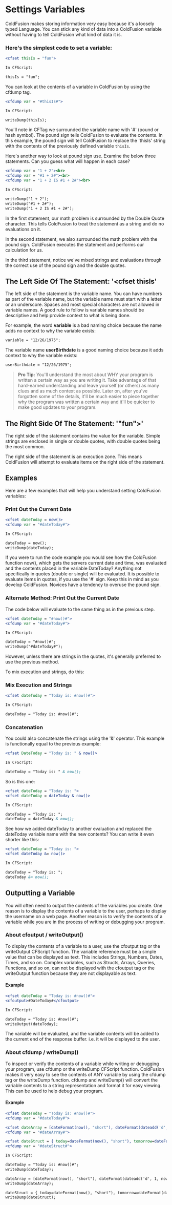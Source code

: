 # Settings Variables

ColdFusion makes storing information very easy because it's a loosely typed
Language. You can stick any kind of data into a ColdFusion variable without
having to tell ColdFusion what kind of data it is.

### Here's the simplest code to set a variable:

```cfml
<cfset thisIs = "fun">

In CFScript:

thisIs = "fun";
```

You can look at the contents of a variable in ColdFusion by using the cfdump tag.

```cfml
<cfdump var = "#thisIs#">

In CFScript:

writeDump(thisIs);
```

You'll note in CFTag we surrounded the variable name with '#' (pound or hash symbol).
The pound sign tells ColdFusion to evaluate the contents. In this  example,
the pound sign will tell ColdFusion to replace the 'thisIs' string
with the contents of the previously defined variable ``thisIs``.

Here's another way to look at pound sign use. Examine the below three
statements. Can you guess what will happen in each case?

```cfml
<cfdump var = "1 + 2"><br>
<cfdump var = "#1 + 2#"><br>
<cfdump var = "1 + 2 IS #1 + 2#"><br>

In CFScript:

writeDump("1 + 2");
writeDump("#1 + 2#");
writeDump("1 + 2 IS #1 + 2#");
```

In the first statement, our math problem is surrounded by the Double
Quote character. This tells ColdFusion to treat the statement as a
string and do no evaluations on it.

In the second statement, we also surrounded the math problem with the
pound sign. ColdFusion executes the statement and performs our
calculation for us.

In the third statement, notice we've mixed strings and evaluations
through the correct use of the pound sign and the double quotes.

## The Left Side Of The Statement: '\<cfset thisIs'

The left side of the statement is the variable name. You can have
numbers as part of the variable name, but the variable name must start
with a letter or an underscore. Spaces and most special characters are
not allowed in variable names. A good rule to follow is variable names
should be descriptive and help provide context to what is being done.

For example, the word **variable** is a bad naming choice because the
name adds no context to why the variable exists:

```cfml
variable = "12/26/1975";
```

The variable name **userBirthdate** is a good naming choice because it
adds context to why the variable exists:

```cfml
userBirthdate = "12/26/1975";
```

> **Pro Tip:** You'll understand the most about WHY your program is
> written a certain way as you are writing it. Take advantage of that
> hard-earned understanding and leave yourself (or others) as many clues
> and as much context as possible. Later on, after you've forgotten some
> of the details, it'll be much easier to piece together why the program
> was written a certain way and it'll be quicker to make good updates to
> your program.

## The Right Side Of The Statement: '"fun"\>'

The right side of the statement contains the value for the variable.
Simple strings are enclosed in single or double quotes, with double
quotes being the most common.

The right side of the statement is an execution zone. This means
ColdFusion will attempt to evaluate items on the right side of the
statement.

## Examples

Here are a few examples that will help you understand setting ColdFusion
variables:

### Print Out the Current Date

```cfml
<cfset dateToday = now()>
<cfdump var = "#dateToday#">

In CFScript:

dateToday = now();
writeDump(dateToday);
```

If you were to run the code example you would see how the ColdFusion
function now(), which gets the servers current date and time, was
evaluated and the contents placed in the variable DateToday? Anything
not specifically in quotes (double or single) will be evaluated. It is
possible to evaluate items in quotes, if you use the '#' sign. Keep this
in mind as you develop ColdFusion. Novices have a tendency to overuse
the pound sign.

### Alternate Method: Print Out the Current Date

The code below will evaluate to the same thing as in the previous step.

```cfml
<cfset dateToday = "#now()#">
<cfdump var = "#dateToday#">

In CFScript:

dateToday = "#now()#";
writeDump("#dateToday#");
```

However, unless there are strings in the quotes, it's generally
preferred to use the previous method.

To mix execution and strings, do this:

### Mix Execution and Strings

```cfml
<cfset dateToday = "Today is: #now()#">

In CFScript:

dateToday = "Today is: #now()#";
```

### Concatenation

You could also concatenate the strings using the '&' operator. This
example is functionally equal to the previous example:

```cfml
<cfset DateToday = "Today is: " & now()>

In CFScript:

dateToday = "Today is: " & now();
```

So is this one:

```cfml
<cfset dateToday = "Today is: ">
<cfset dateToday = dateToday & now()>

In CFScript:

dateToday = "Today is: ";
dateToday = dateToday & now();
```

See how we added dateToday to another evaluation and replaced the
dateToday variable name with the new contents? You can write it
even shorter like this:

```cfml
<cfset dateToday = "Today is: ">
<cfset dateToday &= now()>

In CFScript:

dateToday = "Today is: ";
dateToday &= now();
```


## Outputting a Variable

You will often need to output the contents of the variables you create.
One reason is to display the contents of a variable to the user, perhaps
to display the username on a web page. Another reason is to verify the
contents of a variable while you are in the process of writing or
debugging your program.

### About cfoutput / writeOutput()

To display the contents of a variable to a user, use the cfoutput tag or
the writeOutput CFScript function. The variable reference must be a simple
value that can be displayed as text. This includes Strings, Numbers, Dates,
Times, and so on. Complex variables, such as Structs, Arrays, Queries,
Functions, and so on, can not be displayed with the cfoutput tag or the
writeOutput function because they are not displayable as text.

#### Example

```cfml
<cfset dateToday = "Today is: #now()#">
<cfoutput>#DateToday#</cfoutput>

In CFScript:

dateToday = "Today is: #now()#";
writeOutput(dateToday);
```

The variable will be evaluated, and the variable contents will be added
to the current end of the response buffer. i.e. it will be displayed to
the user.

### About cfdump / writeDump()

To inspect or verify the contents of a variable while writing or
debugging your program, use cfdump or the writeDump CFScript function.
ColdFusion makes it very easy to see the contents of ANY variable by
using the cfdump tag or the writeDump function. cfdump and writeDump() will
convert the variable contents to a string representation and format it
for easy viewing. This can be used to help debug your program.

#### Example

```cfml
<cfset dateToday = "Today is: #now()#">
<cfdump var = "#dateToday#">

<cfset dateArray = [dateFormat(now(), "short"), dateFormat(dateadd('d', 1, now()), "short"), dateFormat(dateadd('d', 2, now()), "short")]>
<cfdump var = "#dateArray#">

<cfset dateStruct = { today=dateFormat(now(), "short"), tomorrow=dateFormat(dateadd('d', 1, now()), "short"), later=dateFormat(dateadd('d', 2, now()), "short") }>
<cfdump var = "#dateStruct#">

In CFScript:

dateToday = "Today is: #now()#";
writeDump(dateToday);

dateArray = [dateFormat(now(), "short"), dateFormat(dateadd('d', 1, now()), "short"), dateFormat(dateadd('d', 2, now()), "short")];
writeDump(dateArray);

dateStruct = { today=dateFormat(now(), "short"), tomorrow=dateFormat(dateadd('d', 1, now()), "short"), later=dateFormat(dateadd('d', 2, now()), "short") };
writeDump(dateStruct);
```
